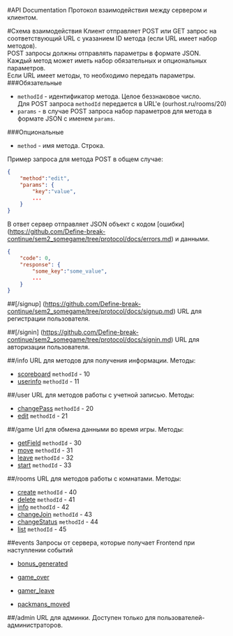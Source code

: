 #API Documentation
Протокол взаимодействия между сервером и клиентом.

#Схема взаимодействия
Клиент отправляет POST или GET запрос на соответствующий URL с указанием ID метода (если URL имеет набор методов).<br>
POST запросы должны отправлять параметры в формате JSON.<br>
Каждый метод может иметь набор обязательных и опциональных параметров.<br>
Если URL имеет методы, то необходимо передать параметры.<br>
###Обязательные
* ```methodId``` - идентификатор метода. Целое беззнаковое число.<br>
                   Для POST запроса ```methodId``` передается в URL'e (ourhost.ru/rooms/20)
* ```params``` - в случае POST запроса набор параметров для метода в формате JSON c именем `params`. 

###Опциональные
* ```method``` - имя метода. Строка.

Пример запроса для метода POST в общем случае:

```json
{
    "method":"edit",
    "params": {
        "key":"value",
        ...
    }
}
```

В ответ сервер отправляет JSON объект с кодом [ошибки] (https://github.com/Define-break-continue/sem2_somegame/tree/protocol/docs/errors.md) и данными.

```json
{
    "code": 0,
    "response": {
        "some_key":"some_value",
        ...
    }
}
```

##[/signup] (https://github.com/Define-break-continue/sem2_somegame/tree/protocol/docs/signup.md)
URL для регистрации пользователя.


##[/signin] (https://github.com/Define-break-continue/sem2_somegame/tree/protocol/docs/signin.md)
URL для авторизации пользователя.


##/info
URL для методов для получения информации. Методы:

* [scoreboard](https://github.com/Define-break-continue/sem2_somegame/tree/protocol/docs/info/scoreboard.md)
     `methodId` - 10
* [userinfo](https://github.com/Define-break-continue/sem2_somegame/tree/protocol/docs/info/userinfo.md)
     `methodId` - 11


##/user
URL для методов работы с учетной записью. Методы:

* [changePass](https://github.com/Define-break-continue/sem2_somegame/tree/protocol/docs/user/changePass.md)
     `methodId` - 20
* [edit](https://github.com/Define-break-continue/sem2_somegame/tree/protocol/docs/useredit.md)
     `methodId` - 21


##/game
Url для обмена данными во время игры. Методы:

* [getField](https://github.com/Define-break-continue/sem2_somegame/tree/protocol/docs/game/getField.md)
     `methodId` - 30
* [move](https://github.com/Define-break-continue/sem2_somegame/tree/protocol/docs/game/move.md)
     `methodId` - 31
* [leave](https://github.com/Define-break-continue/sem2_somegame/tree/protocol/docs/info/leave.md)
     `methodId` - 32
* [start](https://github.com/Define-break-continue/sem2_somegame/tree/protocol/docs/info/start.md)
     `methodId` - 33


##/rooms
URL для методов работы с комнатами. Методы:

* [create](https://github.com/Define-break-continue/sem2_somegame/tree/protocol/docs/rooms/create.md)
     `methodId` - 40
* [delete](https://github.com/Define-break-continue/sem2_somegame/tree/protocol/docs/rooms/delete.md)
     `methodId` - 41
* [info](https://github.com/Define-break-continue/sem2_somegame/tree/protocol/docs/rooms/info.md)
     `methodId` - 42
* [changeJoin](https://github.com/Define-break-continue/sem2_somegame/tree/protocol/docs/rooms/join.md)
     `methodId` - 43
* [changeStatus](https://github.com/Define-break-continue/sem2_somegame/tree/protocol/docs/rooms/changeStatus.md)
     `methodId` - 44
* [list](https://github.com/Define-break-continue/sem2_somegame/tree/protocol/docs/rooms/list.md)
     `methodId` - 45

##events
Запросы от сервера, которые получает Frontend при наступлении событий

* [bonus_generated](https://github.com/Define-break-continue/sem2_somegame/tree/protocol/docs/events/bonus_generated.md)

* [game_over](https://github.com/Define-break-continue/sem2_somegame/tree/protocol/docs/events/game_over.md)

* [gamer_leave](https://github.com/Define-break-continue/sem2_somegame/tree/protocol/docs/events/gamer_leave.md)

* [packmans_moved](https://github.com/Define-break-continue/sem2_somegame/tree/protocol/docs/events/packmans_moved.md)



##/admin
URL для админки.
Доступен только для пользователей-администраторов.
